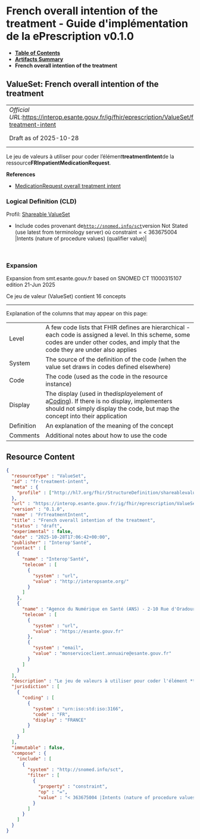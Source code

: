 # French overall intention of the treatment - Guide d'implémentation de la ePrescription v0.1.0

* [**Table of Contents**](toc.md)
* [**Artifacts Summary**](artifacts.md)
* **French overall intention of the treatment**

## ValueSet: French overall intention of the treatment 

| | |
| :--- | :--- |
| *Official URL*:https://interop.esante.gouv.fr/ig/fhir/eprescription/ValueSet/fr-treatment-intent | *Version*:0.1.0 |
| Draft as of 2025-10-28 | *Computable Name*:FrTreatmentIntent |

 
Le jeu de valeurs à utiliser pour coder l’élément**treatmentIntent**de la ressource**FRInpatientMedicationRequest**. 

 **References** 

* [MedicationRequest overall treatment intent](StructureDefinition-fr-treatment-intent.md)

### Logical Definition (CLD)

Profil: [Shareable ValueSet](http://hl7.org/fhir/R4/shareablevalueset.html)

* Include codes provenant de[`http://snomed.info/sct`](http://www.snomed.org/)version Not Stated (use latest from terminology server) où constraint = < 363675004 |Intents (nature of procedure values) (qualifier value)|

 

### Expansion

Expansion from smt.esante.gouv.fr based on SNOMED CT 11000315107 edition 21-Jun 2025

Ce jeu de valeur (ValueSet) contient 16 concepts

-------

 Explanation of the columns that may appear on this page: 

| | |
| :--- | :--- |
| Level | A few code lists that FHIR defines are hierarchical - each code is assigned a level. In this scheme, some codes are under other codes, and imply that the code they are under also applies |
| System | The source of the definition of the code (when the value set draws in codes defined elsewhere) |
| Code | The code (used as the code in the resource instance) |
| Display | The display (used in the*display*element of a[Coding](http://hl7.org/fhir/R4/datatypes.html#Coding)). If there is no display, implementers should not simply display the code, but map the concept into their application |
| Definition | An explanation of the meaning of the concept |
| Comments | Additional notes about how to use the code |



## Resource Content

```json
{
  "resourceType" : "ValueSet",
  "id" : "fr-treatment-intent",
  "meta" : {
    "profile" : ["http://hl7.org/fhir/StructureDefinition/shareablevalueset"]
  },
  "url" : "https://interop.esante.gouv.fr/ig/fhir/eprescription/ValueSet/fr-treatment-intent",
  "version" : "0.1.0",
  "name" : "FrTreatmentIntent",
  "title" : "French overall intention of the treatment",
  "status" : "draft",
  "experimental" : false,
  "date" : "2025-10-28T17:06:42+00:00",
  "publisher" : "Interop'Santé",
  "contact" : [
    {
      "name" : "Interop'Santé",
      "telecom" : [
        {
          "system" : "url",
          "value" : "http://interopsante.org/"
        }
      ]
    },
    {
      "name" : "Agence du Numérique en Santé (ANS) - 2-10 Rue d'Oradour-sur-Glane, 75015 Paris",
      "telecom" : [
        {
          "system" : "url",
          "value" : "https://esante.gouv.fr"
        },
        {
          "system" : "email",
          "value" : "monserviceclient.annuaire@esante.gouv.fr"
        }
      ]
    }
  ],
  "description" : "Le jeu de valeurs à utiliser pour coder l'élément *treatmentIntent* de la ressource *FRInpatientMedicationRequest*.",
  "jurisdiction" : [
    {
      "coding" : [
        {
          "system" : "urn:iso:std:iso:3166",
          "code" : "FR",
          "display" : "FRANCE"
        }
      ]
    }
  ],
  "immutable" : false,
  "compose" : {
    "include" : [
      {
        "system" : "http://snomed.info/sct",
        "filter" : [
          {
            "property" : "constraint",
            "op" : "=",
            "value" : "< 363675004 |Intents (nature of procedure values) (qualifier value)|"
          }
        ]
      }
    ]
  }
}

```
